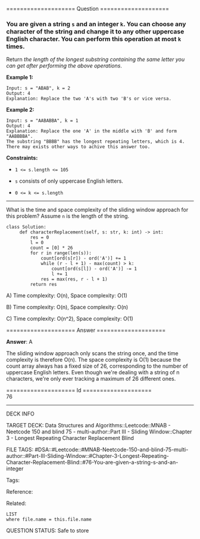 ==================== Question ====================  

### You are given a string `s` and an integer `k`. You can choose any character of the string and change it to any other uppercase English character. You can perform this operation at most `k` times.

Return _the length of the longest substring containing the same letter you can get after performing the above operations_.

**Example 1:**

<!-- codeblock-start -->
<pre><code>Input: s = "ABAB", k = 2
Output: 4
Explanation: Replace the two 'A's with two 'B's or vice versa.
</code></pre>
<!-- codeblock-end -->

**Example 2:**

<!-- codeblock-start -->
<pre><code>Input: s = "AABABBA", k = 1
Output: 4
Explanation: Replace the one 'A' in the middle with 'B' and form "AABBBBA".
The substring "BBBB" has the longest repeating letters, which is 4.
There may exists other ways to achive this answer too.
</code></pre>
<!-- codeblock-end -->

**Constraints:**

- `1 <= s.length <= 105`

- `s` consists of only uppercase English letters.

- `0 <= k <= s.length`

---

What is the time and space complexity of the sliding window approach for this problem? Assume `n` is the length of the string.

<!-- codeblock-start -->
<pre><code class="hljs language-python"><span class="hljs-keyword">class</span> <span class="hljs-title class_">Solution</span>:
     <span class="hljs-keyword">def</span> <span class="hljs-title function_">characterReplacement</span>(<span class="hljs-params">self, s: <span class="hljs-built_in">str</span>, k: <span class="hljs-built_in">int</span></span>) -> <span class="hljs-built_in">int</span>:
         res = <span class="hljs-number">0</span>
         l = <span class="hljs-number">0</span>
         count = [<span class="hljs-number">0</span>] * <span class="hljs-number">26</span>
         <span class="hljs-keyword">for</span> r <span class="hljs-keyword">in</span> <span class="hljs-built_in">range</span>(<span class="hljs-built_in">len</span>(s)):
             count[<span class="hljs-built_in">ord</span>(s[r]) - <span class="hljs-built_in">ord</span>(<span class="hljs-string">'A'</span>)] += <span class="hljs-number">1</span>
             <span class="hljs-keyword">while</span> (r - l + <span class="hljs-number">1</span>) - <span class="hljs-built_in">max</span>(count) > k:
                 count[<span class="hljs-built_in">ord</span>(s[l]) - <span class="hljs-built_in">ord</span>(<span class="hljs-string">'A'</span>)] -= <span class="hljs-number">1</span>
                 l += <span class="hljs-number">1</span>
             res = <span class="hljs-built_in">max</span>(res, r - l + <span class="hljs-number">1</span>)
         <span class="hljs-keyword">return</span> res
</code></pre>
<!-- codeblock-end -->

A) Time complexity: O(n), Space complexity: O(1)

B) Time complexity: O(n), Space complexity: O(n)

C) Time complexity: O(n^2), Space complexity: O(1)  

==================== Answer ====================  

**Answer**: A

The sliding window approach only scans the string once, and the time complexity is therefore O(n). The space complexity is O(1) because the count array always has a fixed size of 26, corresponding to the number of uppercase English letters. Even though we're dealing with a string of n characters, we're only ever tracking a maximum of 26 different ones.

==================== Id ====================  
76

---

DECK INFO

TARGET DECK: Data Structures and Algorithms::Leetcode::MNAB - Neetcode 150 and blind 75 - multi-author::Part III - Sliding Window::Chapter 3 - Longest Repeating Character Replacement Blind

FILE TAGS: #DSA::#Leetcode::#MNAB-Neetcode-150-and-blind-75-multi-author::#Part-III-Sliding-Window::#Chapter-3-Longest-Repeating-Character-Replacement-Blind::#76-You-are-given-a-string-s-and-an-integer

Tags:

Reference:

Related:

```dataview
LIST
where file.name = this.file.name
```
QUESTION STATUS: Safe to store
